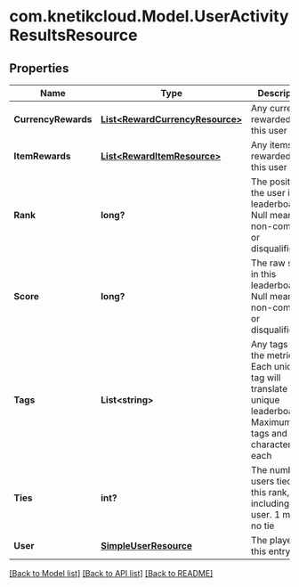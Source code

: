 # com.knetikcloud.Model.UserActivityResultsResource
## Properties

Name | Type | Description | Notes
------------ | ------------- | ------------- | -------------
**CurrencyRewards** | [**List&lt;RewardCurrencyResource&gt;**](RewardCurrencyResource.md) | Any currency rewarded to this user | [optional] [default to null]
**ItemRewards** | [**List&lt;RewardItemResource&gt;**](RewardItemResource.md) | Any items rewarded to this user | [optional] [default to null]
**Rank** | **long?** | The position of the user in the leaderboard. Null means non-compete or disqualification | [optional] [default to null]
**Score** | **long?** | The raw score in this leaderboard. Null means non-compete or disqualification | [optional] [default to null]
**Tags** | **List&lt;string&gt;** | Any tags for the metric. Each unique tag will translate into a unique leaderboard. Maximum 5 tags and 50 characters each | [optional] [default to null]
**Ties** | **int?** | The number of users tied at this rank, including this user. 1 means no tie | [optional] [default to null]
**User** | [**SimpleUserResource**](SimpleUserResource.md) | The player for this entry | [default to null]

[[Back to Model list]](../README.md#documentation-for-models) [[Back to API list]](../README.md#documentation-for-api-endpoints) [[Back to README]](../README.md)

